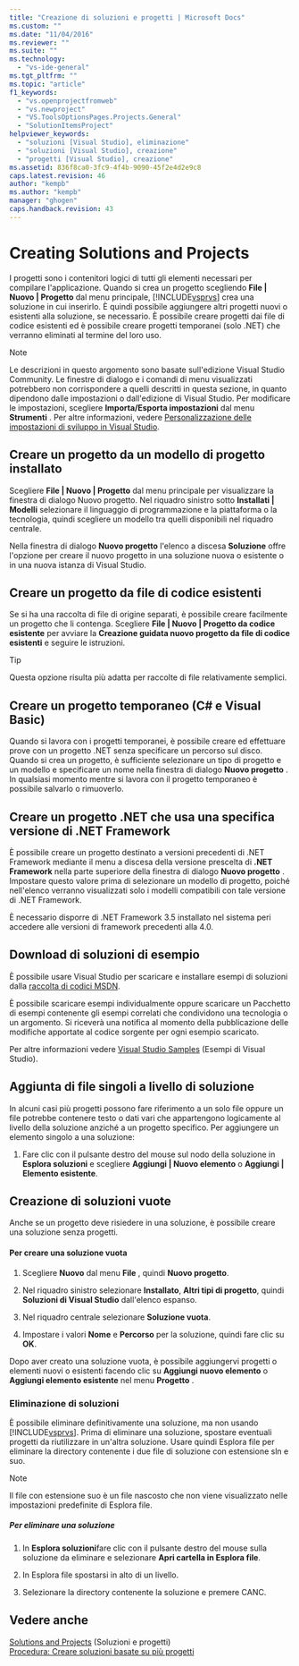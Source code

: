 ```yaml
---
title: "Creazione di soluzioni e progetti | Microsoft Docs"
ms.custom: ""
ms.date: "11/04/2016"
ms.reviewer: ""
ms.suite: ""
ms.technology: 
  - "vs-ide-general"
ms.tgt_pltfrm: ""
ms.topic: "article"
f1_keywords: 
  - "vs.openprojectfromweb"
  - "vs.newproject"
  - "VS.ToolsOptionsPages.Projects.General"
  - "SolutionItemsProject"
helpviewer_keywords: 
  - "soluzioni [Visual Studio], eliminazione"
  - "soluzioni [Visual Studio], creazione"
  - "progetti [Visual Studio], creazione"
ms.assetid: 836f8ca0-3fc9-4f4b-9090-45f2e4d2e9c8
caps.latest.revision: 46
author: "kempb"
ms.author: "kempb"
manager: "ghogen"
caps.handback.revision: 43
---
```

# <a name="creating-solutions-and-projects"></a>Creating Solutions and Projects
I progetti sono i contenitori logici di tutti gli elementi necessari per compilare l'applicazione. Quando si crea un progetto scegliendo **File &#124; Nuovo &#124; Progetto** dal menu principale, [!INCLUDE[vsprvs](../code-quality/includes/vsprvs_md.md)] crea una soluzione in cui inserirlo. È quindi possibile aggiungere altri progetti nuovi o esistenti alla soluzione, se necessario. È possibile creare progetti dai file di codice esistenti ed è possibile creare progetti temporanei (solo .NET) che verranno eliminati al termine del loro uso.  
  
> [!NOTE]
>  Le descrizioni in questo argomento sono basate sull'edizione Visual Studio Community. Le finestre di dialogo e i comandi di menu visualizzati potrebbero non corrispondere a quelli descritti in questa sezione, in quanto dipendono dalle impostazioni o dall'edizione di Visual Studio. Per modificare le impostazioni, scegliere **Importa/Esporta impostazioni** dal menu **Strumenti** . Per altre informazioni, vedere [Personalizzazione delle impostazioni di sviluppo in Visual Studio](http://msdn.microsoft.com/en-us/22c4debb-4e31-47a8-8f19-16f328d7dcd3).  
  
## <a name="create-a-project-from-an-installed-project-template"></a>Creare un progetto da un modello di progetto installato  
 Scegliere **File &#124; Nuovo &#124; Progetto** dal menu principale per visualizzare la finestra di dialogo Nuovo progetto. Nel riquadro sinistro sotto **Installati &#124; Modelli** selezionare il linguaggio di programmazione e la piattaforma o la tecnologia, quindi scegliere un modello tra quelli disponibili nel riquadro centrale.  
  
 Nella finestra di dialogo **Nuovo progetto** l'elenco a discesa **Soluzione** offre l'opzione per creare il nuovo progetto in una soluzione nuova o esistente o in una nuova istanza di Visual Studio.  
  
## <a name="create-a-project-from-existing-code-files"></a>Creare un progetto da file di codice esistenti  
 Se si ha una raccolta di file di origine separati, è possibile creare facilmente un progetto che li contenga. Scegliere **File &#124; Nuovo &#124; Progetto da codice esistente** per avviare la **Creazione guidata nuovo progetto da file di codice esistenti** e seguire le istruzioni.  
  
> [!TIP]
>  Questa opzione risulta più adatta per raccolte di file relativamente semplici.  
  
## <a name="create-a-temporary-project-c-and-visual-basic"></a>Creare un progetto temporaneo (C# e Visual Basic)  
 Quando si lavora con i progetti temporanei, è possibile creare ed effettuare prove con un progetto .NET senza specificare un percorso sul disco. Quando si crea un progetto, è sufficiente selezionare un tipo di progetto e un modello e specificare un nome nella finestra di dialogo **Nuovo progetto** . In qualsiasi momento mentre si lavora con il progetto temporaneo è possibile salvarlo o rimuoverlo.  
  
## <a name="create-a-net-project-that-targets-a-specific-version-of-the-net-framework"></a>Creare un progetto .NET che usa una specifica versione di .NET Framework  
 È possibile creare un progetto destinato a versioni precedenti di .NET Framework mediante il menu a discesa della versione prescelta di **.NET Framework** nella parte superiore della finestra di dialogo **Nuovo progetto** . Impostare questo valore prima di selezionare un modello di progetto, poiché nell'elenco verranno visualizzati solo i modelli compatibili con tale versione di .NET Framework.  
  
 È necessario disporre di .NET Framework 3.5 installato nel sistema peri accedere alle versioni di framework precedenti alla 4.0.  
  
## <a name="downloading-sample-solutions"></a>Download di soluzioni di esempio  
 È possibile usare Visual Studio per scaricare e installare esempi di soluzioni dalla [raccolta di codici MSDN](http://go.microsoft.com/fwlink/?LinkId=254185).  
  
 È possibile scaricare esempi individualmente oppure scaricare un Pacchetto di esempi contenente gli esempi correlati che condividono una tecnologia o un argomento. Si riceverà una notifica al momento della pubblicazione delle modifiche apportate al codice sorgente per ogni esempio scaricato.  
  
 Per altre informazioni vedere [Visual Studio Samples](../ide/visual-studio-samples.md) (Esempi di Visual Studio).  
  
## <a name="adding-single-files-at-the-solution-level"></a>Aggiunta di file singoli a livello di soluzione  
 In alcuni casi più progetti possono fare riferimento a un solo file oppure un file potrebbe contenere testo o dati vari che appartengono logicamente al livello della soluzione anziché a un progetto specifico.  Per aggiungere un elemento singolo a una soluzione:  
  
1.  Fare clic con il pulsante destro del mouse sul nodo della soluzione in **Esplora soluzioni** e scegliere **Aggiungi &#124; Nuovo elemento** o **Aggiungi &#124; Elemento esistente**.  
  
## <a name="creating-empty-solutions"></a>Creazione di soluzioni vuote  
 Anche se un progetto deve risiedere in una soluzione, è possibile creare una soluzione senza progetti.  
  
#### <a name="to-create-an-empty-solution"></a>Per creare una soluzione vuota  
  
1.  Scegliere **Nuovo** dal menu **File** , quindi **Nuovo progetto**.  
  
2.  Nel riquadro sinistro selezionare **Installato**, **Altri tipi di progetto**, quindi **Soluzioni di Visual Studio** dall'elenco espanso.  
  
3.  Nel riquadro centrale selezionare **Soluzione vuota**.  
  
4.  Impostare i valori **Nome** e **Percorso** per la soluzione, quindi fare clic su **OK**.  
  
 Dopo aver creato una soluzione vuota, è possibile aggiungervi progetti o elementi nuovi o esistenti facendo clic su **Aggiungi nuovo elemento** o **Aggiungi elemento esistente** nel menu **Progetto** .  
  
### <a name="deleting-solutions"></a>Eliminazione di soluzioni  
 È possibile eliminare definitivamente una soluzione, ma non usando [!INCLUDE[vsprvs](../code-quality/includes/vsprvs_md.md)]. Prima di eliminare una soluzione, spostare eventuali progetti da riutilizzare in un'altra soluzione. Usare quindi Esplora file per eliminare la directory contenente i due file di soluzione con estensione sln e suo.  
  
> [!NOTE]
>  Il file con estensione suo è un file nascosto che non viene visualizzato nelle impostazioni predefinite di Esplora file.  
  
##### <a name="to-delete-a-solution"></a>Per eliminare una soluzione  
  
1.  In **Esplora soluzioni**fare clic con il pulsante destro del mouse sulla soluzione da eliminare e selezionare **Apri cartella in Esplora file**.  
  
2.  In Esplora file spostarsi in alto di un livello.  
  
3.  Selezionare la directory contenente la soluzione e premere CANC.  
  
## <a name="see-also"></a>Vedere anche  
 [Solutions and Projects](../ide/solutions-and-projects-in-visual-studio.md)  (Soluzioni e progetti)  
 [Procedura: Creare soluzioni basate su più progetti](http://msdn.microsoft.com/en-us/02ecd6dd-0114-46fe-b335-ba9c5e3020d6)


<!--HONumber=Feb17_HO4-->


